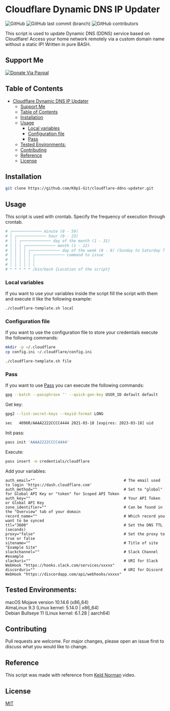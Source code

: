 # Cloudflare Dynamic DNS IP Updater
<img alt="GitHub" src="https://img.shields.io/github/license/K0p1-Git/cloudflare-ddns-updater?color=black"> <img alt="GitHub last commit (branch)" src="https://img.shields.io/github/last-commit/K0p1-Git/cloudflare-ddns-updater/main"> <img alt="GitHub contributors" src="https://img.shields.io/github/contributors/K0p1-Git/cloudflare-ddns-updater">

This script is used to update Dynamic DNS (DDNS) service based on Cloudflare! Access your home network remotely via a custom domain name without a static IP! Written in pure BASH.

## Support Me
[![Donate Via Paypal](https://www.paypalobjects.com/en_US/i/btn/btn_donateCC_LG.gif)](https://www.paypal.me/Jasonkkf)

## Table of Contents

- [Cloudflare Dynamic DNS IP Updater](#cloudflare-dynamic-dns-ip-updater)
  * [Support Me](#support-me)
  * [Table of Contents](#table-of-contents)
  * [Installation](#installation)
  * [Usage](#usage)
    + [Local variables](#local-variables)
    + [Configuration file](#configuration-file)
    + [Pass](#pass)
  * [Tested Environments:](#tested-environments)
  * [Contributing](#contributing)
  * [Reference](#reference)
  * [License](#license)

## Installation

```bash
git clone https://github.com/K0p1-Git/cloudflare-ddns-updater.git
```

## Usage
This script is used with crontab. Specify the frequency of execution through crontab.

```bash
# ┌───────────── minute (0 - 59)
# │ ┌───────────── hour (0 - 23)
# │ │ ┌───────────── day of the month (1 - 31)
# │ │ │ ┌───────────── month (1 - 12)
# │ │ │ │ ┌───────────── day of the week (0 - 6) (Sunday to Saturday 7 is also Sunday on some systems)
# │ │ │ │ │ ┌───────────── command to issue                               
# │ │ │ │ │ │
# │ │ │ │ │ │
# * * * * * /bin/bash {Location of the script}
```

### Local variables

If you want to use your variables inside the script fill the script with them and execute it like the following example:

```bash
./cloudflare-template.sh local
```

### Configuration file

If you want to use the configuration file to store your credentials execute the following commands:

```bash
mkdir -p ~/.cloudflare
cp config.ini ~/.cloudflare/config.ini

./cloudflare-template.sh file
```

### Pass

If you want to use [Pass](https://www.passwordstore.org/) you can execute the following commands:

```bash
gpg --batch --passphrase '' --quick-gen-key USER_ID default default
```

Get key:

```bash
gpg2 --list-secret-keys --keyid-format LONG

sec   4096R/AAAA2222CCCC4444 2021-03-18 [expires: 2023-03-18] uid         John Doe <jdoe@example.com>
```

Init pass:
```bash
pass init 'AAAA2222CCCC4444'
```

Execute:

```bash
pass insert -m credentials/cloudflare
```

Add your variables:

```text
auth_email=""                                       # The email used to login 'https://dash.cloudflare.com'
auth_method=""                                      # Set to "global" for Global API Key or "token" for Scoped API Token
auth_key=""                                         # Your API Token or Global API Key
zone_identifier=""                                  # Can be found in the "Overview" tab of your domain
record_name=""                                      # Which record you want to be synced
ttl="3600"                                          # Set the DNS TTL (seconds)
proxy="false"                                       # Set the proxy to true or false
sitename=""                                         # Title of site "Example Site"
slackchannel=""                                     # Slack Channel #example
slackuri=""                                         # URI for Slack WebHook "https://hooks.slack.com/services/xxxxx"
discorduri=""                                       # URI for Discord WebHook "https://discordapp.com/api/webhooks/xxxxx"
```

## Tested Environments:
macOS Mojave version 10.14.6 (x86_64) <br />
AlmaLinux 9.3 (Linux kernel: 5.14.0 | x86_64) <br />
Debian Bullseye 11 (Linux kernel: 6.1.28 | aarch64) <br />

## Contributing
Pull requests are welcome. For major changes, please open an issue first to discuss what you would like to change.

## Reference
This script was made with reference from [Keld Norman](https://www.youtube.com/watch?v=vSIBkH7sxos) video.

## License
[MIT](https://github.com/K0p1-Git/cloudflare-ddns-updater/blob/main/LICENSE)
